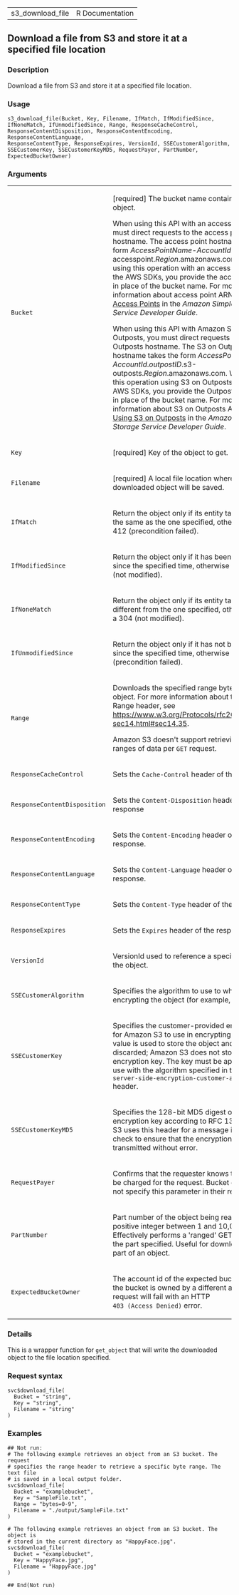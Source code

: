 <table style="width: 100%;">
<tbody>
<tr class="odd">
<td>s3_download_file</td>
<td style="text-align: right;">R Documentation</td>
</tr>
</tbody>
</table>

## Download a file from S3 and store it at a specified file location

### Description

Download a file from S3 and store it at a specified file location.

### Usage

    s3_download_file(Bucket, Key, Filename, IfMatch, IfModifiedSince,
    IfNoneMatch, IfUnmodifiedSince, Range, ResponseCacheControl,
    ResponseContentDisposition, ResponseContentEncoding, ResponseContentLanguage,
    ResponseContentType, ResponseExpires, VersionId, SSECustomerAlgorithm,
    SSECustomerKey, SSECustomerKeyMD5, RequestPayer, PartNumber,
    ExpectedBucketOwner)

### Arguments

<table>
<colgroup>
<col style="width: 35%" />
<col style="width: 65%" />
</colgroup>
<tbody>
<tr class="odd">
<td><code id="s3_download_file_:_Bucket">Bucket</code></td>
<td><p>[required] The bucket name containing the object.</p>
<p>When using this API with an access point, you must direct requests to
the access point hostname. The access point hostname takes the form
<em>AccessPointName</em>-<em>AccountId</em>.s3-accesspoint.<em>Region</em>.amazonaws.com.
When using this operation with an access point through the AWS SDKs, you
provide the access point ARN in place of the bucket name. For more
information about access point ARNs, see <a
href="https://docs.aws.amazon.com/AmazonS3/latest/userguide/using-access-points.html">Using
Access Points</a> in the <em>Amazon Simple Storage Service Developer
Guide</em>.</p>
<p>When using this API with Amazon S3 on Outposts, you must direct
requests to the S3 on Outposts hostname. The S3 on Outposts hostname
takes the form
<em>AccessPointName</em>-<em>AccountId</em>.<em>outpostID</em>.s3-outposts.<em>Region</em>.amazonaws.com.
When using this operation using S3 on Outposts through the AWS SDKs, you
provide the Outposts bucket ARN in place of the bucket name. For more
information about S3 on Outposts ARNs, see <a
href="https://docs.aws.amazon.com/AmazonS3/latest/userguide/S3onOutposts.html">Using
S3 on Outposts</a> in the <em>Amazon Simple Storage Service Developer
Guide</em>.</p></td>
</tr>
<tr class="even">
<td><code id="s3_download_file_:_Key">Key</code></td>
<td><p>[required] Key of the object to get.</p></td>
</tr>
<tr class="odd">
<td><code id="s3_download_file_:_Filename">Filename</code></td>
<td><p>[required] A local file location where the downloaded object will
be saved.</p></td>
</tr>
<tr class="even">
<td><code id="s3_download_file_:_IfMatch">IfMatch</code></td>
<td><p>Return the object only if its entity tag (ETag) is the same as
the one specified, otherwise return a 412 (precondition
failed).</p></td>
</tr>
<tr class="odd">
<td><code
id="s3_download_file_:_IfModifiedSince">IfModifiedSince</code></td>
<td><p>Return the object only if it has been modified since the
specified time, otherwise return a 304 (not modified).</p></td>
</tr>
<tr class="even">
<td><code id="s3_download_file_:_IfNoneMatch">IfNoneMatch</code></td>
<td><p>Return the object only if its entity tag (ETag) is different from
the one specified, otherwise return a 304 (not modified).</p></td>
</tr>
<tr class="odd">
<td><code
id="s3_download_file_:_IfUnmodifiedSince">IfUnmodifiedSince</code></td>
<td><p>Return the object only if it has not been modified since the
specified time, otherwise return a 412 (precondition failed).</p></td>
</tr>
<tr class="even">
<td><code id="s3_download_file_:_Range">Range</code></td>
<td><p>Downloads the specified range bytes of an object. For more
information about the HTTP Range header, see <a
href="https://www.w3.org/Protocols/rfc2616/rfc2616-sec14.html#sec14.35">https://www.w3.org/Protocols/rfc2616/rfc2616-sec14.html#sec14.35</a>.</p>
<p>Amazon S3 doesn't support retrieving multiple ranges of data per
<code>GET</code> request.</p></td>
</tr>
<tr class="odd">
<td><code
id="s3_download_file_:_ResponseCacheControl">ResponseCacheControl</code></td>
<td><p>Sets the <code>Cache-Control</code> header of the
response.</p></td>
</tr>
<tr class="even">
<td><code
id="s3_download_file_:_ResponseContentDisposition">ResponseContentDisposition</code></td>
<td><p>Sets the <code>Content-Disposition</code> header of the
response</p></td>
</tr>
<tr class="odd">
<td><code
id="s3_download_file_:_ResponseContentEncoding">ResponseContentEncoding</code></td>
<td><p>Sets the <code>Content-Encoding</code> header of the
response.</p></td>
</tr>
<tr class="even">
<td><code
id="s3_download_file_:_ResponseContentLanguage">ResponseContentLanguage</code></td>
<td><p>Sets the <code>Content-Language</code> header of the
response.</p></td>
</tr>
<tr class="odd">
<td><code
id="s3_download_file_:_ResponseContentType">ResponseContentType</code></td>
<td><p>Sets the <code>Content-Type</code> header of the
response.</p></td>
</tr>
<tr class="even">
<td><code
id="s3_download_file_:_ResponseExpires">ResponseExpires</code></td>
<td><p>Sets the <code>Expires</code> header of the response.</p></td>
</tr>
<tr class="odd">
<td><code id="s3_download_file_:_VersionId">VersionId</code></td>
<td><p>VersionId used to reference a specific version of the
object.</p></td>
</tr>
<tr class="even">
<td><code
id="s3_download_file_:_SSECustomerAlgorithm">SSECustomerAlgorithm</code></td>
<td><p>Specifies the algorithm to use to when encrypting the object (for
example, AES256).</p></td>
</tr>
<tr class="odd">
<td><code
id="s3_download_file_:_SSECustomerKey">SSECustomerKey</code></td>
<td><p>Specifies the customer-provided encryption key for Amazon S3 to
use in encrypting data. This value is used to store the object and then
it is discarded; Amazon S3 does not store the encryption key. The key
must be appropriate for use with the algorithm specified in the
<code>x-amz-server-side-encryption-customer-algorithm</code>
header.</p></td>
</tr>
<tr class="even">
<td><code
id="s3_download_file_:_SSECustomerKeyMD5">SSECustomerKeyMD5</code></td>
<td><p>Specifies the 128-bit MD5 digest of the encryption key according
to RFC 1321. Amazon S3 uses this header for a message integrity check to
ensure that the encryption key was transmitted without error.</p></td>
</tr>
<tr class="odd">
<td><code id="s3_download_file_:_RequestPayer">RequestPayer</code></td>
<td><p>Confirms that the requester knows that they will be charged for
the request. Bucket owners need not specify this parameter in their
requests</p></td>
</tr>
<tr class="even">
<td><code id="s3_download_file_:_PartNumber">PartNumber</code></td>
<td><p>Part number of the object being read. This is a positive integer
between 1 and 10,000. Effectively performs a 'ranged' GET request for
the part specified. Useful for downloading just a part of an
object.</p></td>
</tr>
<tr class="odd">
<td><code
id="s3_download_file_:_ExpectedBucketOwner">ExpectedBucketOwner</code></td>
<td><p>The account id of the expected bucket owner. If the bucket is
owned by a different account, the request will fail with an HTTP <code
style="white-space: pre;">⁠403 (Access Denied)⁠</code> error.</p></td>
</tr>
</tbody>
</table>

### Details

This is a wrapper function for `get_object` that will write the
downloaded object to the file location specified.

### Request syntax

    svc$download_file(
      Bucket = "string",
      Key = "string",
      Filename = "string"
    )

### Examples

    ## Not run: 
    # The following example retrieves an object from an S3 bucket. The request
    # specifies the range header to retrieve a specific byte range. The text file
    # is saved in a local output folder.
    svc$download_file(
      Bucket = "examplebucket",
      Key = "SampleFile.txt",
      Range = "bytes=0-9",
      Filename = "./output/SampleFile.txt"
    )

    # The following example retrieves an object from an S3 bucket. The object is
    # stored in the current directory as "HappyFace.jpg".
    svc$download_file(
      Bucket = "examplebucket",
      Key = "HappyFace.jpg",
      Filename = "HappyFace.jpg"
    )

    ## End(Not run)
